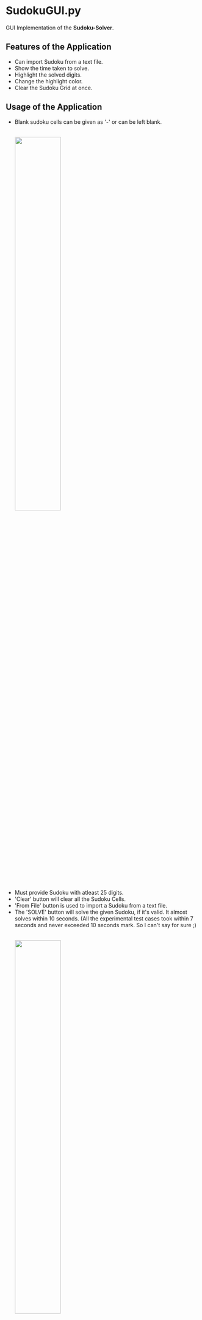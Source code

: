 # SudokuGUI.py

GUI Implementation of the **Sudoku-Solver**.

## Features of the Application

- Can import Sudoku from a text file.
- Show the time taken to solve.
- Highlight the solved digits.
- Change the highlight color.
- Clear the Sudoku Grid at once.

## Usage of the Application

<ul>
  <li>Blank sudoku cells can be given as '-' or can be left blank.</li>
  <p>
    <br>
    <img src = "https://user-images.githubusercontent.com/65415209/123141989-9d95c600-d476-11eb-9b1b-0d937ef50bb8.png" width = 50% height = 50%>
  </p>
  <li>Must provide Sudoku with atleast 25 digits.</li>
  <li>'Clear' button will clear all the Sudoku Cells.</li>
  <li>'From File' button is used to import a Sudoku from a text file.</li>
  <li>The 'SOLVE' button will solve the given Sudoku, if it's valid. It almost solves within 10 seconds. (All the experimental test cases took within 7 seconds and never exceeded 10 seconds mark. So I can't say for sure ;)</li>
  <p>
    <br>
    <img src = "https://user-images.githubusercontent.com/65415209/123142905-97541980-d477-11eb-8fac-3ae11f743586.png" width = 50% height = 50%>
  </p>
  <li>'Show Time Taken' check button will show the time taken to solve the given sudoku, if enabled.</li>
  <p>
    <br>
    <img src = "https://user-images.githubusercontent.com/65415209/123142284-e188cb00-d476-11eb-8138-37c81df625df.png" width = 50% height = 50%>
  </p>
  <li>'Highlight Solved Digits' check button will highlight all the solved digits in Red color by default.</li>
  <p>
    <br>
    <img src = "https://user-images.githubusercontent.com/65415209/123142455-1432c380-d477-11eb-9adc-2f5fa385b9ae.png" width = 50% height = 50%>
  </p>
  <li>The color combo box is used to change the highlight color according to our convenience. It contains 'Red', 'Blue', 'Green', 'Orange', 'Purple' colors.</li>
  <p>
    <br>
    <img src = "https://user-images.githubusercontent.com/65415209/123142627-4512f880-d477-11eb-9397-b7f60f14230b.png" width = 50% height = 50%>
  </p>
</ul>
  
## Executable File

Run [SudokuGUI.exe](https://github.com/Raj-Srikar/Sudoku-Solver/blob/main/SudokuGUI.exe) in your PC.

## Functions in the Code

### clear()

- Will be called on clicking the 'Clear' Button.
- Clears all the Sudoku Grid Entries

### display_time()

- Will be called on checking the 'Show Time' Checkbutton.
- Enables and disables the "lbl_time" Label

### from_file()

- Will be called on clicking the 'From File' Button.
- Invokes askopenfilename dialog and imports the Sudoku from the selected text file and fills up all the Entries.

### goto_bottom_entry()

- Called in the KeyPress() function
- Selects the Entry below on pressing the Down Arrow Key

### goto_next_entry()

- Called in the KeyPress() function
- Selects the next Entry on pressing the Right Arrow Key

### goto_prev_entry()

- Called in the KeyPress() function
- Selects the previous Entry on pressing the Left Arrow Key

### goto_top_entry()

- Called in the KeyPress() function
- Selects the upper Entry on pressing the Up Arrow Key

### highlight(e=0)

- Will be called on checking the 'Highlight Solved Digits' Checkbutton and on selecting an option in the Color Combobox
- Highlights all the solved digits in the Sudoku, by changing their color to the selected color in the Color Combobox

### keyPress(event)

- Bounded to all the Entries in the Sudoku Grid
- Detects the keyPress events while any of the Entries is selected. Allows characters only if it is a number or '-' or a space. Also used to navigate through the Entries by detecting the arrow key events

### solve()

- Will be called on clicking the 'SOLVE' Button.
- Extracts all the digits given in the Sudoku Grid Entries and forms a 9x9 list. Then passes this list as an argument while calling the "solveSudoku()" function. After solving, all the entries will be refilled again with solved digits.
